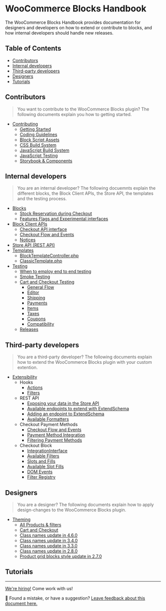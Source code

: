 # WooCommerce Blocks Handbook <!-- omit in toc -->

The WooCommerce Blocks Handbook provides documentation for designers and developers on how to extend or contribute to blocks, and how internal developers should handle new releases.

## Table of Contents <!-- omit in toc -->

- [Contributors](#contributors)
- [Internal developers](#internal-developers)
- [Third-party developers](#third-party-developers)
- [Designers](#designers)
- [Tutorials](#tutorials)

## Contributors

> You want to contribute to the WooCommerce Blocks plugin? The following documents explain you how to getting started.

-   [Contributing](contributors/contributing/README.md)
    -   [Getting Started](contributors/contributing/getting-started.md)
    -   [Coding Guidelines](contributors/contributing/coding-guidelines.md)
    -   [Block Script Assets](contributors/contributing/block-assets.md)
    -   [CSS Build System](contributors/contributing/css-build-system.md)
    -   [JavaScript Build System](contributors/contributing/javascript-build-system.md)
    -   [JavaScript Testing](contributors/contributing/javascript-testing.md)
    -   [Storybook & Components](contributors/contributing/storybook-and-components.md)

## Internal developers

> You are an internal developer? The following docuemnts explain the different blocks, the Block Client APIs, the Store API, the templates and the testing process.

-   [Blocks](internal-developers/blocks/README.md)
    -   [Stock Reservation during Checkout](internal-developers/blocks/stock-reservation.md)
    -   [Features Flags and Experimental interfaces](internal-developers/blocks/feature-flags-and-experimental-interfaces.md)
-   [Block Client APIs](internal-developers/block-client-apis/README.md)
    -   [Checkout API interface](internal-developers/block-client-apis/checkout/checkout-api.md)
    -   [Checkout Flow and Events](internal-developers/block-client-apis/checkout/checkout-flow-and-events.md)
    -   [Notices](internal-developers/block-client-apis/notices.md)
-   [Store API (REST API)](../src/StoreApi/README.md)
-   [Templates](internal-developers/templates/README.md)
    -   [BlockTemplateController.php](internal-developers/templates/block-template-controller.md)
    -   [ClassicTemplate.php](internal-developers/templates/classic-template.md)
-   [Testing](internal-developers/testing/README.md)
    -   [When to employ end to end testing](internal-developers/testing/when-to-employ-e2e-testing.md)
    -   [Smoke Testing](internal-developers/testing/smoke-testing.md)
    -   [Cart and Checkout Testing](internal-developers/testing/cart-checkout/README.md)
        -   [General Flow](internal-developers/testing/cart-checkout/general-flow.md)
        -   [Editor](internal-developers/testing/cart-checkout/editor.md)
        -   [Shipping](internal-developers/testing/cart-checkout/shipping.md)
        -   [Payments](internal-developers/testing/cart-checkout/payment.md)
        -   [Items](internal-developers/testing/cart-checkout/items.md)
        -   [Taxes](internal-developers/testing/cart-checkout/taxes.md)
        -   [Coupons](internal-developers/testing/cart-checkout/coupons.md)
        -   [Compatibility](internal-developers/testing/cart-checkout/compatibility.md)
    -   [Releases](internal-developers/testing/releases/README.md)

## Third-party developers

> You are a third-party developer? The following documents explain how to extend the WooCommerce Blocks plugin with your custom extention.

-   [Extensibility](third-party-developers/extensibility/README.md)
    -   Hooks
        -   [Actions](third-party-developers/extensibility/actions.md)
        -   [Filters](third-party-developers/extensibility/filters.md)
    -   REST API
        -   [Exposing your data in the Store API](third-party-developers/extensibility/extend-rest-api-add-data.md)
        -   [Available endpoints to extend with ExtendSchema](third-party-developers/extensibility/available-endpoints-to-extend.md)
        -   [Adding an endpoint to ExtendSchema](third-party-developers/extensibility/extend-rest-api-new-endpoint.md)
        -   [Available Formatters](third-party-developers/extensibility/extend-rest-api-formatters.md)
    -   Checkout Payment Methods
        -   [Checkout Flow and Events](third-party-developers/extensibility/checkout-flow-and-events.md)
        -   [Payment Method Integration](third-party-developers/extensibility/payment-method-integration.md)
        -   [Filtering Payment Methods](third-party-developers/extensibility/filtering-payment-methods.md)
    -   Checkout Block
        -   [IntegrationInterface](third-party-developers/extensibility/integration-interface.md)
        -   [Available Filters](third-party-developers/extensibility/available-filters.md)
        -   [Slots and Fills](third-party-developers/extensibility/slot-fills.md)
        -   [Available Slot Fills](third-party-developers/extensibility/available-slot-fills.md)
        -   [DOM Events](third-party-developers/extensibility/dom-events.md)
        -   [Filter Registry](../packages/checkout/filter-registry/README.md)

## Designers

> You are a designer? The following documents explain how to apply design-changes to the WooCommerce Blocks plugin.

-   [Theming](designers/theming/README.md)
    -   [All Products & filters](designers/theming/all-products-and-filters.md)
    -   [Cart and Checkout](designers/theming/cart-and-checkout.md)
    -   [Class names update in 4.6.0](designers/theming/class-names-update-460.md)
    -   [Class names update in 3.4.0](designers/theming/class-names-update-340.md)
    -   [Class names update in 3.3.0](designers/theming/class-names-update-330.md)
    -   [Class names update in 2.8.0](designers/theming/class-names-update-280.md)
    -   [Product grid blocks style update in 2.7.0](designers/theming/product-grid-270.md)

## Tutorials

<!--
| Target group           | Document                                                             | Description                                                                                              |
| ---------------------- | -------------------------------------------------------------------- | -------------------------------------------------------------------------------------------------------- |
| Contributors           | [Contributing](contributors/contributing/README.md)                  | These documents explain how you can contribute to the WooCommerce Blocks development.                    |
| Internal Developers    | [Blocks](internal-developers/blocks/README.md)                       | These documents explain the functionality specific to certain Blocks.                                    |
| Internal Developers    | [Block Client APIs](internal-developers/block-client-apis/README.md) | These documents explain the API interfaces.                                                              |
| Internal Developers    | [Store API (REST API)](../src/StoreApi/README.md)                    | These documents explain the Store API used to get product data on the frontend.                          |
| Internal Developers    | [Templates](internal-developers/templates/README.md)                 | These documents explain the technical aspects of the WooCommerce block templates and template parts.     |
| Internal Developers    | [Testing](internal-developers/testing/README.md)                     | These documents explain the testing process.                                                             |
| Third-Party Developers | [Extensibility](third-party-developers/extensibility/README.md)      | These documents explain the extensibility of WooCommerce Blocks.                                         |
| Designers              | [Theming](designers/theming/README.md)                               | These documents explain the theming for blocks, styles, CSS classnames and other theming best practices. |
 -->

<!-- FEEDBACK -->

---

[We're hiring!](https://woocommerce.com/careers/) Come work with us!

🐞 Found a mistake, or have a suggestion? [Leave feedback about this document here.](https://github.com/woocommerce/woocommerce-gutenberg-products-block/issues/new?assignees=&labels=type%3A+documentation&template=--doc-feedback.md&title=Feedback%20on%20./docs/README.md)

<!-- /FEEDBACK -->
